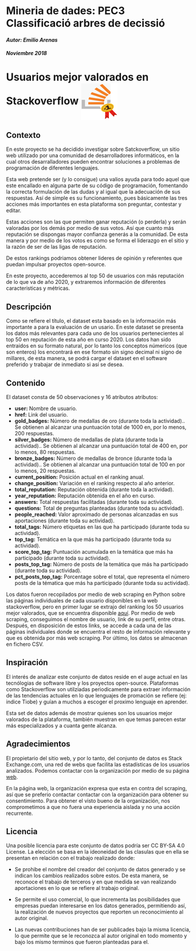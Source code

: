 <div class="fluid-row" id="header">
<h1 class="title toc-ignore">Mineria de dades: PEC3 Classificació arbres de decissió</h1>
<h4 class="author"><em>Autor: Emilio Arenas</em></h4>
<h4 class="date"><em>Noviembre 2018</em></h4>
</div>

# Usuarios mejor valorados en Stackoverflow <img align="center" width="100" height="100" src="image/Imagen1.png"> 

## Contexto

En este proyecto se ha decidido investigar sobre Satckoverflow, un sitio web utilizado por una comunidad de desarrolladores informáticos, en la cual otros desarralladores pueden encontrar soluciones a problemas de programación de diferentes lenguajes.

Esta web pretende ser (y lo consigue) una valios ayuda para todo aquel que este encallado en alguna parte de su código de programación, fomentando la correcta formulación de las dudas y al igual que la adecuación de sus respuestas. Así de simple es su funcionamiento, pues básicamente las tres acciones más importantes en esta plataforma son preguntar, contestar y editar. 

Estas acciones son las que permiten ganar reputación (o perderla) y serán valoradas por los demás por medio de sus votos. Así que cuanto más reputación se dispongas mayor confianza generás a la comunidad. De esta manera y por medio de los votos es como se forma el liderazgo en el sitio y la razón de ser de las ligas de reputación.

De estos rankings podriamos obtener lideres de opinión y referentes que puedan impulsar proyectos open-source.

En este proyecto, accederemos al top 50 de usuarios con más reputación de lo que va de año 2020, y  extraremos información de diferentes caracteristicas y métricas.

## Descripción

Como se refiere el título, el dataset esta basado en la información más importante a para la evaluación de un usario. En este dataset se presenta los datos más relevantes para cada uno de los usuarios pertenecientes al top 50 en reputación de esta año en curso 2020. Los datos han sido entraidos en su formato natural, por lo tanto los conceptos númericos (que son enteros) los encontrará en ese formato sin signo decimal ni signo de millares, de esta manera, se podrá cargar el dataset en el software preferido y trabajar de inmediato si así se desea.

## Contenido

El dataset consta de 50 observaciones y 16 atributos atributos:

- **user:** Nombre de usuario.
- **href:** Link del usuario.
- **gold_badges:** Número de medallas de oro (durante toda la actividad).. Se obtienen al alcanzar una puntuación total de 1000 en, por lo menos, 200 respuestas.
- **silver_badges:** Número de medallas de plata (durante toda la actividad).. Se obtienen al alcanzar una puntuación total de 400 en, por lo menos, 80 respuestas.
- **bronze_badges:** Número de medallas de bronce (durante toda la actividad).. Se obtienen al alcanzar una puntuación total de 100 en por lo menos, 20 respuestas.
- **current_position:** Posición actual en el ranking anual.
- **change_position:** Variación en el ranking respecto al año anterior.
- **total_reputation:** Reputación obtenida (durante toda la actividad).
- **year_reputation:** Reputación obtenida en el año en curso.
- **answers:** Total respuestas facilitadas (durante toda su actividad).
- **questions:** Total de preguntas planteadas (durante toda su actividad).
- **people_reached:** Valor aproximado de personas alcanzadas en sus aportaciones (durante toda su actividad).
- **total_tags:** Número etiquetas en las que ha participado (durante toda su actividad).
- **top_tag:** Temática en la que más ha participado (durante toda su actividad).
- **score_top_tag:** Puntuación acumulada en la temática que más ha participado (durante toda su actividad).
- **posts_top_tag:** Número de posts de la temática que más ha participado (durante toda su actividad).
- **pct_posts_top_tag:** Porcentage sobre el total, que representa el número posts de la tématica que más ha participado (durante toda su actividad).

Los datos fueron recopilados por medio de web scraping en Python sobre las páginas individuales de cada usuario disponibles en la web stackoverflow, pero en primer lugar se extrajo del ranking los 50 usuarios mejor valorados, que se encuentra disponible [aquí](https://stackexchange.com/leagues). Por medio de web scraping, conseguimos el nombre de usuario, link de su perfil, entre otras. Después, en disposición de estos links, se accede a cada una de las páginas individuales donde se encuentra el resto de información relevante y que es obtenida por más web scraping. Por último, los datos se almacenan en fichero CSV.

## Inspiración

El interés de analizar este conjunto de datos reside en el auge actual en las tecnólogias de software libre y los proyectos open-source. Plataformas como Stackoverflow son utilziadas periodicamente para extraer información de las tendencias actuales en lo que lenguajes de promación se refiere (ej: indice Tiobe) y guían a muchos a escoger el proximo lenguaje en aprender.

Esta set de datos además de mostrar quienes son los usuarios mejor valorados de la plataforma, también muestran en que temas parecen estar más especializados y a cuanta gente alcanza.

## Agradecimientos

El propietario del sitio web, y por lo tanto, del conjunto de datos es Stack Exchange.com, una red de webs que facilita las estadísticas de los usuarios analizados. Podemos contactar con la organización por medio de su página [web](https://stackoverflow.com/contact?referrer=https://stackoverflow.com/company/compensation/calculator).

En la página web, la organización expresa que esta en contra del scraping, así que se preferio contactar contactar con la organización para obtener su consentimiento. Para obtener el visto bueno de la organización, nos comprometimos a que no fuera una experiencia aislada y no una acción recurrente.

## Licencia

Una posible licencia para este conjunto de datos podría ser  CC BY-SA 4.0 License. La elección se basa en la ideoneidad de las clasulas que en ella se presentan en relación con el trabajo realizado donde:

- Se prohibe el nombre del creador del conjunto de datos generado y se indican los cambios realizados sobre estos. De esta manera, se reconoce el trabajo de terceros y en que medida se van realizando aportaciones en lo que se refiere al trabajo original.

- Se permite el uso comercial, lo que incrementa las posibilidades que empresas puedan interesarse en los datos generados, permitiendo así, la realización de nuevos proyectos que reporten un reconocimiento al autor original.

- Las nuevas contribuciones han de ser publicades bajo la misma licencia, lo que permite que se le reconozca al autor original en todo momento y bajo los mismo terminos que fueron planteadas para el.
